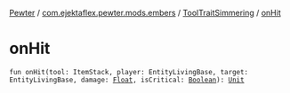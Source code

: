 [Pewter](../../index.md) / [com.ejektaflex.pewter.mods.embers](../index.md) / [ToolTraitSimmering](index.md) / [onHit](./on-hit.md)

# onHit

`fun onHit(tool: ItemStack, player: EntityLivingBase, target: EntityLivingBase, damage: `[`Float`](https://kotlinlang.org/api/latest/jvm/stdlib/kotlin/-float/index.html)`, isCritical: `[`Boolean`](https://kotlinlang.org/api/latest/jvm/stdlib/kotlin/-boolean/index.html)`): `[`Unit`](https://kotlinlang.org/api/latest/jvm/stdlib/kotlin/-unit/index.html)